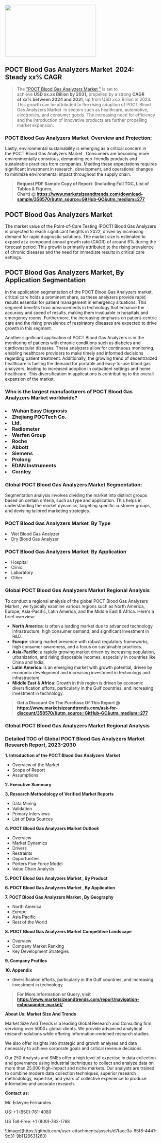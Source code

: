 <p><img class="alignnone size-medium wp-image-20088" src="https://ffe5etoiles.com/wp-content/uploads/2024/12/MST1-300x171.png" alt="" width="300" height="171" /></p><h2 id="ember46" class="ember-view reader-text-block__heading-2">POCT Blood Gas Analyzers Market &nbsp;2024: Steady&nbsp;xx% CAGR</h2><blockquote id="ember47" class="ember-view reader-text-block__blockquote">The&nbsp;<a class="app-aware-link " href="https://www.marketsizeandtrends.com/download-sample/358570/&utm_source=GitHub-GC&utm_medium=277" target="_blank" data-test-app-aware-link="">"POCT Blood Gas Analyzers Market "</a>&nbsp;is set to achieve&nbsp;<strong>USD&nbsp;xx.xx&nbsp;Billion by 2031,</strong>&nbsp;propelled by a strong&nbsp;<strong>CAGR of&nbsp;xx% between 2024 and 2031,</strong>&nbsp;up from USD xx.x Billion in 2023. This growth can be attributed to the rising adoption of&nbsp;POCT Blood Gas Analyzers Market &nbsp;in sectors such as healthcare, automotive, electronics, and consumer goods. The increasing need for efficiency and the introduction of innovative products are further propelling market expansion.</blockquote><h3 id="ember48" class="ember-view reader-text-block__heading-3">POCT Blood Gas Analyzers Market &nbsp;Overview and Projection:</h3><p id="ember49" class="ember-view reader-text-block__paragraph">Lastly, environmental sustainability is emerging as a critical concern in the&nbsp;POCT Blood Gas Analyzers Market . Consumers are becoming more environmentally conscious, demanding eco-friendly products and sustainable practices from companies. Meeting these expectations requires significant investment in research, development, and operational changes to minimize environmental impact throughout the supply chain.</p><blockquote id="ember50" class="ember-view reader-text-block__blockquote"><strong>Request PDF Sample Copy of Report: (Including Full TOC, List of Tables &amp; Figures, Chart)&nbsp;@&nbsp;<strong><a href="https://www.marketsizeandtrends.com/download-sample/358570/&utm_source=GitHub-GC&utm_medium=277" target="_blank">https://www.marketsizeandtrends.com/download-sample/358570/&utm_source=GitHub-GC&utm_medium=277</a></strong></strong></blockquote><h3 class=""> <h2>POCT Blood Gas Analyzers Market</h2><p>The market value of the Point-of-Care Testing (POCT) Blood Gas Analyzers is projected to reach significant heights in 2022, driven by increasing demand for rapid diagnostic solutions. The market size is estimated to expand at a compound annual growth rate (CAGR) of around 6% during the forecast period. This growth is primarily attributed to the rising prevalence of chronic diseases and the need for immediate results in critical care settings.</p><h2>POCT Blood Gas Analyzers Market, By Application Segmentation</h2><p>In the application segmentation of the POCT Blood Gas Analyzers market, critical care holds a prominent share, as these analyzers provide rapid results essential for patient management in emergency situations. This segment benefits from advancements in technology that enhance the accuracy and speed of results, making them invaluable in hospitals and emergency rooms. Furthermore, the increasing emphasis on patient-centric care and the rising prevalence of respiratory diseases are expected to drive growth in this segment.</p><p>Another significant application of POCT Blood Gas Analyzers is in the monitoring of patients with chronic conditions such as diabetes and cardiovascular diseases. These analyzers allow for continuous monitoring, enabling healthcare providers to make timely and informed decisions regarding patient treatment. Additionally, the growing trend of decentralized healthcare is fueling the demand for portable and easy-to-use blood gas analyzers, leading to increased adoption in outpatient settings and home healthcare. This diversification in applications is contributing to the overall expansion of the market.</p></h3><h3 id="" class="">Who is the largest manufacturers of&nbsp;POCT Blood Gas Analyzers Market  worldwide?</h3><h3 class=""></Li><Li>Wuhan Easy Diagnosis</Li><Li> Zhejiang POCTech Co.</Li><Li>Ltd.</Li><Li> Radiometer</Li><Li> Werfen Group</Li><Li> Roche</Li><Li> Abbott</Li><Li> Siemens</Li><Li> Prolong</Li><Li> EDAN Instruments</Li><Li> Cornley</h3><h3 id="ember53" class="ember-view reader-text-block__heading-3">Global&nbsp;POCT Blood Gas Analyzers Market  Segmentation:</h3><p id="ember54" class="ember-view reader-text-block__paragraph">Segmentation analysis involves dividing the market into distinct groups based on certain criteria, such as type and application. This helps in understanding the market dynamics, targeting specific customer groups, and devising tailored marketing strategies.</p><h3 id="" class="">POCT Blood Gas Analyzers Market &nbsp;By Type</h3><p></Li><Li>Wet Blood Gas Analyzer</Li><Li> Dry Blood Gas Analyzer</p><h3 id="" class="">POCT Blood Gas Analyzers Market &nbsp;By Application</h3><p class=""></Li><Li>Hospital</Li><Li> Clinic</Li><Li> Laboratory</Li><Li> Other</p><h3 id="ember62" class="ember-view reader-text-block__heading-3">Global POCT Blood Gas Analyzers Market  Regional Analysis</h3><p id="ember63" class="ember-view reader-text-block__paragraph">To conduct a regional analysis of the global POCT Blood Gas Analyzers Market , we typically examine various regions such as North America, Europe, Asia-Pacific, Latin America, and the Middle East &amp; Africa. Here's a brief overview:</p><ul><li><strong>North America</strong>: is often a leading market due to advanced technology infrastructure, high consumer demand, and significant investment in R&amp;D.</li><li><strong>Europe</strong>: strong market presence with robust regulatory frameworks, high consumer awareness, and a focus on sustainable practices.</li><li><strong>Asia-Pacific</strong>: a rapidly growing market driven by increasing population, urbanization, and rising disposable incomes, especially in countries like China and India.</li><li><strong>Latin America</strong>: is an emerging market with growth potential, driven by economic development and increasing investment in technology and infrastructure.</li><li><strong>Middle East &amp; Africa</strong>: Growth in this region is driven by economic diversification efforts, particularly in the Gulf countries, and increasing investment in technology.</li></ul><blockquote id="ember61" class="ember-view reader-text-block__blockquote"><strong>Get a Discount On The Purchase Of This Report @ <strong><a href="https://html-cleaner.com/" target="">https://www.marketsizeandtrends.com/ask-for-discount/358570/&utm_source=GitHub-GC&utm_medium=277</a></strong></strong></blockquote><h3 id="ember62" class="ember-view reader-text-block__heading-3">Global POCT Blood Gas Analyzers Market  Regional Analysis</h3><h3 id="" class="">Detailed TOC of Global POCT Blood Gas Analyzers Market  Research Report, 2023-2030</h3><p id="" class=""><strong>1. Introduction of the POCT Blood Gas Analyzers Market </strong></p><ul><li>Overview of the Market</li><li>Scope of Report</li><li>Assumptions</li></ul><p id="" class=""><strong>2. Executive Summary</strong></p><p id="" class=""><strong>3. Research Methodology of Verified Market Reports</strong></p><ul><li>Data Mining</li><li>Validation</li><li>Primary Interviews</li><li>List of Data Sources</li></ul><p id="" class=""><strong>4. POCT Blood Gas Analyzers Market  Outlook</strong></p><ul><li>Overview</li><li>Market Dynamics</li><li>Drivers</li><li>Restraints</li><li>Opportunities</li><li>Porters Five Force Model</li><li>Value Chain Analysis</li></ul><p id="" class=""><strong>5. POCT Blood Gas Analyzers Market , By Product</strong></p><p id="" class=""><strong>6. POCT Blood Gas Analyzers Market , By Application</strong></p><p id="" class=""><strong>7. POCT Blood Gas Analyzers Market , By Geography</strong></p><ul><li>North America</li><li>Europe</li><li>Asia Pacific</li><li>Rest of the World</li></ul><p id="" class=""><strong>8. POCT Blood Gas Analyzers Market  Competitive Landscape</strong></p><ul><li>Overview</li><li>Company Market Ranking</li><li>Key Development Strategies</li></ul><p id="" class=""><strong>9. Company Profiles</strong></p><p id="" class=""><strong>10. Appendix</strong></p><ul><li>diversification efforts, particularly in the Gulf countries, and increasing investment in technology.</li></ul><blockquote id="ember65" class="ember-view reader-text-block__blockquote"><strong>For More Information or Query, visit <strong><strong><a href="https://html-cleaner.com/" target="">https://www.marketsizeandtrends.com/report/navigation-echosounder-market/</a></strong></strong></strong></blockquote><p id="" class=""><strong>About Us: Market Size And Trends</strong></p><p id="" class="">Market Size And Trends is a leading Global Research and Consulting firm servicing over 5000+ global clients. We provide advanced analytical research solutions while offering information-enriched research studies.</p><p id="" class="">We also offer insights into strategic and growth analyses and data necessary to achieve corporate goals and critical revenue decisions.</p><p id="" class="">Our 250 Analysts and SMEs offer a high level of expertise in data collection and governance using industrial techniques to collect and analyze data on more than 25,000 high-impact and niche markets. Our analysts are trained to combine modern data collection techniques, superior research methodology, expertise, and years of collective experience to produce informative and accurate research.</p><p id="" class=""><strong>Contact us:</strong></p><p id="" class="">Mr. Edwyne Fernandes</p><p id="" class="">US: +1 (650)-781-4080</p><p id="" class="">US Toll-Free: +1 (800)-782-1768</p>
![image](https://github.com/user-attachments/assets/d7facc3a-65f8-4441-9c31-9b1129631260)
